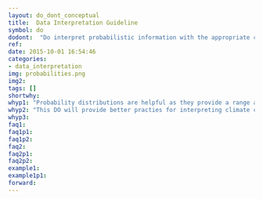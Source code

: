 ```yaml
---
layout: do_dont_conceptual
title:  Data Interpretation Guideline
symbol: do
dodont:  "Do interpret probabilistic information with the appropriate context"
ref:  
date: 2015-10-01 16:54:46
categories:
- data_interpretation
img: probabilities.png
img2: 
tags: []
shortwhy:
whyp1: "Probability distributions are helpful as they provide a range and more likely outcomes.  They can, however, give a false sense of knowing the underlying distribution.   This is particularly true for global climate model simulations as they are not designed to give an unbias estimate of the range of uncertainties.   While there is a recognized need to know how to better combine quantifiable (from ensembles) with unquantifiable (from knowledge gaps) information (NRC 2012), there are also ways to use what we know now to better interpret probabilistic information from global climate model simulations."  
whyp2: "This DO will provide better practies for interpreting climate change related probablities."
whyp3:
faq1:
faq1p1:
faq1p2:
faq2: 
faq2p1:
faq2p2:
example1:
example1p1:
forward:
---
```

